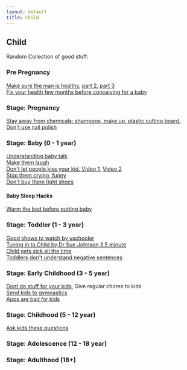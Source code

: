 ```yaml
---
layout: default
title: Child
---
```


## Child

Random Collection of good stuff:

### Pre Pregnancy

[Make sure the man is healthy](https://www.instagram.com/reel/DABQmsMOh9E/), [part 2](https://www.instagram.com/reel/C7mazfGNUfj/), [part 3](https://www.instagram.com/reel/DEFgzNRpmHf)  
[Fix your health few months before conceiving for a baby](https://www.instagram.com/p/CvXc0HAuiCo/)

### Stage: Pregnancy

[Stay away from chemicals; shampoos, make up, plastic cutting board, ](https://www.instagram.com/reel/DALFg4bIhE5/)  
  [Don't use nail polish](https://www.instagram.com/reel/C_AQEC5yQ0t/)  


### Stage: Baby (0 - 1 year)

[Understanding baby talk](https://www.instagram.com/reel/C-agRVNO72h)  
[Make them laugh](https://www.instagram.com/reel/C_baC32yGMD)  
[Don't let people kiss your kid. Video 1](https://www.instagram.com/reel/DBuQkYyI2QB/), [Video 2](https://www.instagram.com/reel/C_-ookdOQR5)  
[Stop them crying, funny](https://www.instagram.com/reel/DCioamDNVhO/)  
[Don't buy them tight shoes](https://www.instagram.com/p/DDsLEB5qsj9)  


#### Baby Sleep Hacks
[Warm the bed before putting baby](https://www.instagram.com/reel/DBb2oqfvyMg/?igsh=MzRlODBiNWFlZA==)  


### Stage: Toddler (1 - 3 year)

[Good shows to watch by uschooler](https://www.instagram.com/uschooler/)  
[Tuning in to Child by Dr Sue Johnson 3.5 minute](https://youtu.be/ws-4Oy0ongU?si=mjDX1d0klO9Rz-OS&t=2010)  
[Child gets sick all the time](https://www.instagram.com/reel/DBEjNPyPDFB/)  
[Toddlers don't understand negative sentences](https://www.instagram.com/reel/DBbgm8Rv0hX/?igsh=MzRlODBiNWFlZA==)  

### Stage: Early Childhood (3 - 5 year)

[Dont do stuff for your kids](https://www.instagram.com/reel/DBOqgdlPamH), Give regular chores to kids  
[Send kids to gymnastics](https://www.instagram.com/reel/DBjrS4kRaah/)  
[Apps are bad for kids](https://www.instagram.com/reel/C_IkpAQOzSq)  

### Stage: Childhood (5 - 12 year)

[Ask kids these questions](https://www.instagram.com/reel/DBomOE7ii9j/?igsh=MzRlODBiNWFlZA%3D%3D)  


### Stage: Adolescence (12 - 18 year)

### Stage: Adulthood (18+)

